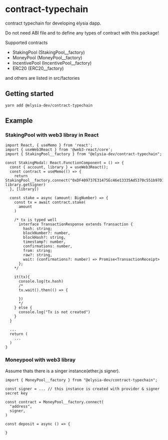 # contract-typechain

contract typechain for developing elysia dapp.

Do not need ABI file and to define any types of contract with this package!

Supported contracts

- StakingPool (StakingPool\_\_factory)
- MoneyPool (MoneyPool\_\_factory)
- IncentivePool (IncentivePool\_\_factory)
- ERC20 (ERC20\_\_factory)

and others are listed in src/factories

## Getting started

```
yarn add @elysia-dev/contract-typechain
```

## Example

### StakingPool with web3 libray in React

```
import React, { useMemo } from 'react';
import { useWeb3React } from '@web3-react/core';
import { StakingPool__factory } from "@elysia-dev/contract-typechain";

const StakingModal: React.FunctionComponent = () => {
  const { account, library } = useWeb3React();
  const contract = useMemo(() => {
    return StakingPool__factory.connect("0xDF409737E31475Ec46e13335Ad5370c551b97D12", library.getSigner)
  }, [library])

  const stake = async (amount: BigNumber) => {
    const tx = await contract.stake(
      amount
    )

    /* tx is typed well
      interface TransactionResponse extends Transaction {
        hash: string;
        blockNumber?: number,
        blockHash?: string,
        timestamp?: number,
        confirmations: number,
        from: string;
        raw?: string,
        wait: (confirmations?: number) => Promise<TransactionReceipt>
      };
    */

    it(tx){
      console.log(tx.hash)
      /*
      tx.wait().then(() => {

      })
      */
    } else {
      console.log("Tx is not created")
    }
  }

  ...
  return (
    ...
  )
}
```

### Moneypool with web3 libray

Assume thats there is a singer instance(ether.js signer).

```
import { MoneyPool__factory } from "@elysia-dev/contract-typechain";

const signer = ... // this instance is created with provider & signer secret key

const contract = MoneyPool__factory.connect(
  "address",
  signer,
)

const deposit = async () => {

}

```
